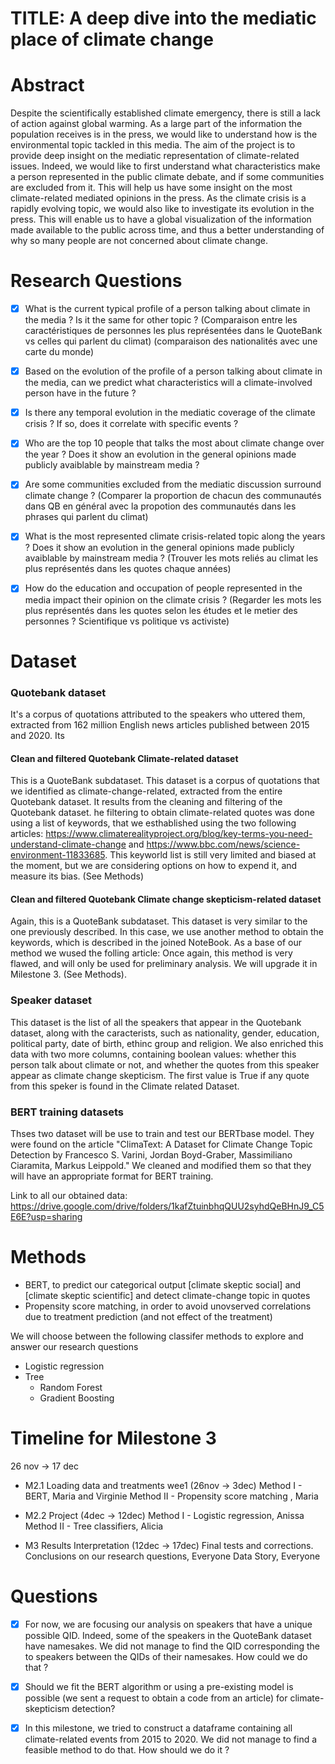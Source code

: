 # TITLE: A deep dive into the mediatic place of climate change

# Abstract 

Despite the scientifically established climate emergency, there is still a lack of action against global warming. As a large part of the information the population receives is in the press, we would like to understand how is the environmental topic tackled in this media. The aim of the project is to provide deep insight on the mediatic representation of climate-related issues. Indeed, we would like to first understand what characteristics make a person represented in the public climate debate, and if some communities are excluded from it. This will help us have some insight on the most climate-related mediated opinions in the press. As the climate crisis is a rapidly evolving topic, we would also like to investigate its evolution in the press. This will enable us to have a global visualization of the information made available to the public across time, and thus a better understanding of why so many people are not concerned about climate change.
 
# Research Questions

 - [x] What is the current typical profile of a person talking about climate in the media ? Is it the same for other topic ? (Comparaison entre les caractéristiques de personnes les plus représentées dans le QuoteBank vs celles qui parlent du climat) (comparaison des nationalités avec une carte du monde) 
 
 - [x] Based on the evolution of the profile of a person talking about climate in the media, can we predict what characteristics will a climate-involved person have in the future ? 
 
 - [x] Is there any temporal evolution in the mediatic coverage of the climate crisis ? If so, does it correlate with specific events ? 
 
 - [x] Who are the top 10 people that talks the most about climate change over the year ? Does it show an evolution in the general opinions made publicly avaiblable by mainstream media ? 
 
 - [x] Are some communities excluded from the mediatic discussion surround climate change ? (Comparer la proportion de chacun des communautés dans QB en général avec la propotion des communautés dans les phrases qui parlent du climat)
 
 - [x] What is the most represented climate crisis-related topic along the years ? Does it show an evolution in the general opinions made publicly avaiblable by mainstream media ? (Trouver les mots reliés au climat les plus représentés dans les quotes chaque années)

- [x] How do the education and occupation of people represented in the media impact their opinion on the climate crisis ? (Regarder les mots les plus représentés dans les quotes selon les études et le metier des personnes ? Scientifique vs politique vs activiste)
# Dataset 

### Quotebank dataset 
It's a corpus of  quotations attributed to the speakers who uttered them, extracted from 162 million English news articles published between 2015 and 2020. Its

#### Clean and filtered Quotebank Climate-related dataset
This is a QuoteBank subdataset.
This dataset is a corpus of quotations that we identified as climate-change-related, extracted from the entire Quotebank dataset. It results from the cleaning and filtering of the Quotebank dataset. he filtering to obtain climate-related quotes was done using a list of keywords, that we esthablished using the two following articles: https://www.climaterealityproject.org/blog/key-terms-you-need-understand-climate-change and https://www.bbc.com/news/science-environment-11833685. This keyworld list is still very limited and biased at the moment, but we are considering options on how to expend it, and measure its bias. (See Methods)

#### Clean and filtered Quotebank Climate change skepticism-related dataset
Again, this is a QuoteBank subdataset. 
This dataset is very similar to the one previously described. In this case, we use another method to obtain the keywords, which is described in the joined NoteBook. As a base of our method we wused the folling article:  Once again, this method is very flawed, and will only be used for preliminary analysis. We will upgrade it in Milestone 3. (See Methods). 

### Speaker dataset
This dataset is the list of all the speakers that appear in the Quotebank dataset, along with the caracterists, such as nationality, gender, education, political party, date of birth, ethinc group and religion. We also enriched this data with two more columns, containing boolean values: whether this person talk about climate or not, and whether the quotes from this speaker appear as climate change skepticism. The first value is True if any quote from this speker is found in the Climate related Dataset.

### BERT training datasets
Thses two dataset will be use to train and test our BERTbase model. They were found on the article "ClimaText: A Dataset for Climate Change Topic Detection by Francesco S. Varini, Jordan Boyd-Graber, Massimiliano Ciaramita, Markus Leippold." We cleaned and modified them so that they will have an appropriate format for BERT training. 

Link to all our obtained data: https://drive.google.com/drive/folders/1kafZtuinbhqQUU2syhdQeBHnJ9_C5E6E?usp=sharing

# Methods

- BERT, to predict our categorical output [climate skeptic social] and [climate skeptic scientific] and detect climate-change topic in quotes
- Propensity score matching, in order to avoid unovserved correlations due to treatment prediction (and not effect of the treatment)

We will choose between the following classifer methods to explore and answer our research questions

- Logistic regression
- Tree 
    - Random Forest 
    - Gradient Boosting

# Timeline for Milestone 3
26 nov -> 17 dec

- M2.1 Loading data and treatments wee1 (26nov -> 3dec)
Method I - BERT, Maria and Virginie 
Method II - Propensity score matching , Maria 

- M2.2 Project (4dec -> 12dec)
Method I - Logistic regression, Anissa 
Method II - Tree classifiers, Alicia 

- M3 Results Interpretation (12dec -> 17dec)
Final tests and corrections. Conclusions on our research questions, Everyone
Data Story, Everyone

# Questions
- [x] For now, we are focusing our analysis on speakers that have a unique possible QID. Indeed, some of the speakers in the QuoteBank dataset have namesakes. We did not manage to find the QID corresponding the to speakers between the QIDs of their namesakes. How could we do that ? 

- [x] Should we fit the BERT algorithm or using a pre-existing model is possible (we sent a request to obtain a code from an article) for climate-skepticism detection?

- [x] In this milestone, we tried to construct a dataframe containing all climate-related events from 2015 to 2020. We did not manage to find a feasible method to do that. How should we do it ? 


